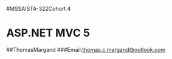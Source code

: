 # MSSA ISTA-322 Cohort 4  
# ASP.NET MVC 5  
## Thomas Margand  
### Email: thomas.c.margand@outlook.com  
 
